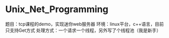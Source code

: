 # Unix_Net_Programming

题目：tcp课程的demo，实现迷你web服务器
环境：linux平台，c++语言，目前只支持Get方式
处理方式：一个请求一个线程，另外写了个线程池（我是新手）